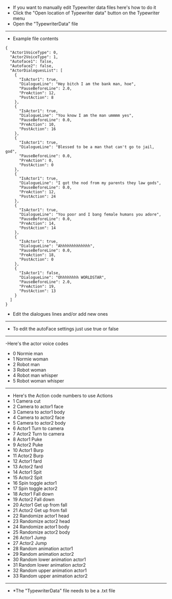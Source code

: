 - If you want to manually edit Typewriter data files here's how to do it
- Click the "Open location of Typewriter data" button on the Typewriter menu
- Open the "TypewriterData" file
- --
- Example file contents

```
{
  "Actor1VoiceType": 0,
  "Actor2VoiceType": 1,
  "Autoface1": false,
  "Autoface2": false,
  "ActorDialoguesList": [
    {
      "IsActor1": true,
      "DialogueLine": "Hey bitch I am the bank man, hoe",
      "PauseBeforeLine": 2.0,
      "PreAction": 12,
      "PostAction": 8
    },
    {
      "IsActor1": true,
      "DialogueLine": "You know I am the man ummmm yes",
      "PauseBeforeLine": 0.0,
      "PreAction": 10,
      "PostAction": 16
    },
    {
      "IsActor1": true,
      "DialogueLine": "Blessed to be a man that can't go to jail, god",
      "PauseBeforeLine": 0.0,
      "PreAction": 0,
      "PostAction": 0
    },
    {
      "IsActor1": true,
      "DialogueLine": "I got the nod from my parents they law gods",
      "PauseBeforeLine": 0.0,
      "PreAction": 12,
      "PostAction": 24
    },
    {
      "IsActor1": true,
      "DialogueLine": "You poor and I bang female humans you adore",
      "PauseBeforeLine": 0.0,
      "PreAction": 14,
      "PostAction": 14
    },
    {
      "IsActor1": true,
      "DialogueLine": "Ahhhhhhhhhhhhh",
      "PauseBeforeLine": 0.0,
      "PreAction": 18,
      "PostAction": 0
    },
    {
      "IsActor1": false,
      "DialogueLine": "Ohhhhhhhh WORLDSTAR",
      "PauseBeforeLine": 2.0,
      "PreAction": 19,
      "PostAction": 13
    }
  ]
}
```
- Edit the dialogues lines and/or add new ones
- --
- To edit the autoFace settings just use true or false
- --
-Here's the actor voice codes
- 0 Normie man
- 1 Normie woman
- 2 Robot man
- 3 Robot woman
- 4 Robot man whisper
- 5 Robot woman whisper
- --
- Here's the Action code numbers to use Actions
- 1 Camera cut
- 2 Camera to actor1 face
- 3 Camera to actor1 body
- 4 Camera to actor2 face
- 5 Camera to actor2 body
- 6 Actor1 Turn to camera
- 7 Actor2 Turn to camera
- 8 Actor1 Puke
- 9 Actor2 Puke
- 10 Actor1 Burp
- 11 Actor2 Burp
- 12 Actor1 fard
- 13 Actor2 fard
- 14 Actor1 Spit
- 15 Actor2 Spit
- 16 Spin toggle actor1
- 17 Spin toggle actor2
- 18 Actor1 Fall down
- 19 Actor2 Fall down
- 20 Actor1 Get up from fall
- 21 Actor2 Get up from fall
- 22 Randomize actor1 head
- 23 Randomize actor2 head
- 24 Randomize actor1 body
- 25 Randomize actor2 body
- 26 Actor1 Jump
- 27 Actor2 Jump
- 28 Random animation actor1
- 29 Random animation actor2
- 30 Random lower animation actor1
- 31 Random lower animation actor2
- 32 Random upper animation actor1
- 33 Random upper animation actor2
- --
- *The "TypewriterData" file needs to be a .txt file
